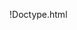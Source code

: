 !Doctype.html
<title> Maluco é brabo (/title)
<body>
  <h1>a ideia é persistir, pra evoluir!</h1>
</body>
 

# aprendendo -learning
hehe
